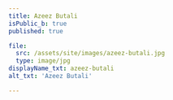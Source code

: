 ```yaml
---
title: Azeez Butali
isPublic_b: true
published: true

file:
  src: /assets/site/images/azeez-butali.jpg
  type: image/jpg
displayName_txt: azeez-butali
alt_txt: 'Azeez Butali'

---
```


